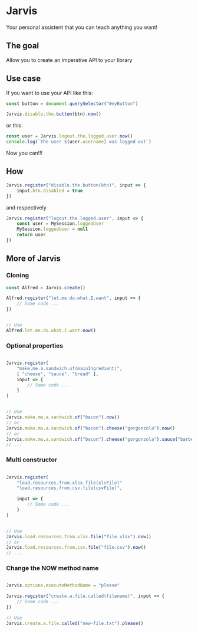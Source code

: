 # Jarvis

Your personal assistent that you can teach anything you want!

## The goal

Allow you to create an imperative API to your library

## Use case

If you want to use your API like this:

```javascript
const button = document.querySelector("#myButton")

Jarvis.disable.the.button(btn).now()
```

or this:

```javascript
const user = Jarvis.logout.the.logged.user.now()
console.log(`The user ${user.username} was logged out`)
```

Now you can!!!

## How

```javascript
Jarvis.register("disable.the.button(btn)", input => {
	input.btn.disabled = true
})
```

and respectively

```javascript
Jarvis.register("logout.the.logged.user", input => {
	const user = MySession.loggedUser
	MySession.loggedUser = null
	return user
})
```

## More of Jarvis

### Cloning

```javascript
const Alfred = Jarvis.create()

Alfred.register("let.me.do.what.I.want", input => {
	// Some code ...
})


// Use
Alfred.let.me.do.what.I.want.now()

```

### Optional properties

```javascript

Jarvis.register(
	"make.me.a.sandwich.of(mainIngredient)",
	[ "cheese", "sauce", "bread" ],
	input => {
		// Some code ...
	}
)


// Use
Jarvis.make.me.a.sandwich.of("bacon").now()
// or
Jarvis.make.me.a.sandwich.of("bacon").cheese("gorgonzola").now()
// or
Jarvis.make.me.a.sandwich.of("bacon").cheese("gorgonzola").sauce("barbecue").now()
// ...
```

### Multi constructor

```javascript

Jarvis.register(
	"load.resources.from.xlsx.file(xlsFile)"
	"load.resources.from.csv.file(csvFile)",

	input => {
		// Some code ...
	}
)


// Use
Jarvis.load.resources.from.xlsx.file("file.xlsx").now()
// or
Jarvis.load.resources.from.csv.file("file.csv").now()
// ...
```

### Change the NOW method name

```javascript

Jarvis.options.executeMethodName = "please"

Jarvis.register("create.a.file.called(filename)", input => {
	// Some code ...
})

// Use
Jarvis.create.a.file.called("new-file.txt").please()
```